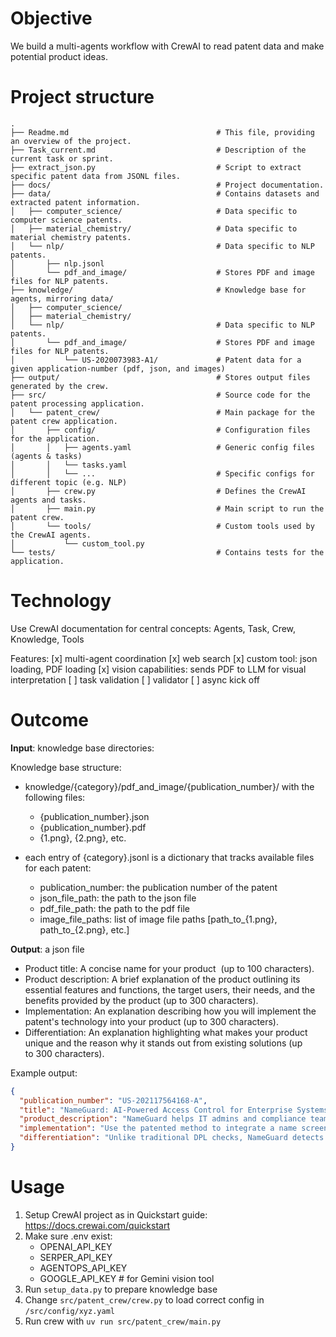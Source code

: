 # Objective

We build a multi-agents workflow with CrewAI to read patent data and make potential product ideas.

# Project structure

```
.
├── Readme.md                                 # This file, providing an overview of the project.
├── Task_current.md                           # Description of the current task or sprint.
├── extract_json.py                           # Script to extract specific patent data from JSONL files.
├── docs/                                     # Project documentation.
├── data/                                     # Contains datasets and extracted patent information.
│   ├── computer_science/                     # Data specific to computer science patents.
│   ├── material_chemistry/                   # Data specific to material chemistry patents.
│   └── nlp/                                  # Data specific to NLP patents.
│       ├── nlp.jsonl
│       └── pdf_and_image/                    # Stores PDF and image files for NLP patents.
├── knowledge/                                # Knowledge base for agents, mirroring data/
│   ├── computer_science/                     
│   ├── material_chemistry/                   
│   └── nlp/                                  # Data specific to NLP patents.
│       └── pdf_and_image/                    # Stores PDF and image files for NLP patents.
│           └── US-2020073983-A1/             # Patent data for a given application-number (pdf, json, and images)
├── output/                                   # Stores output files generated by the crew.
├── src/                                      # Source code for the patent processing application.
│   └── patent_crew/                          # Main package for the patent crew application.
│       ├── config/                           # Configuration files for the application.
│       │   ├── agents.yaml                   # Generic config files (agents & tasks)
│       │   └── tasks.yaml
│       │   └── ...                           # Specific configs for different topic (e.g. NLP)
│       ├── crew.py                           # Defines the CrewAI agents and tasks.
│       ├── main.py                           # Main script to run the patent crew.
│       └── tools/                            # Custom tools used by the CrewAI agents.
│           └── custom_tool.py
└── tests/                                    # Contains tests for the application.
```

# Technology

Use CrewAI documentation for central concepts: Agents, Task, Crew, Knowledge, Tools

Features:
[x] multi-agent coordination
[x] web search 
[x] custom tool: json loading, PDF loading
[x] vision capabilities: sends PDF to LLM for visual interpretation
[ ] task validation
[ ] validator
[ ] async kick off

# Outcome

**Input**: knowledge base directories:

Knowledge base structure:
- knowledge/{category}/pdf_and_image/{publication_number}/ with the following files:
  - {publication_number}.json
  - {publication_number}.pdf
  - {1.png}, {2.png}, etc.

- each entry of {category}.jsonl  is a dictionary that tracks available files for each patent:
  - publication_number: the publication number of the patent
  - json_file_path: the path to the json file
  - pdf_file_path: the path to the pdf file
  - image_file_paths: list of image file paths [path_to_{1.png}, path_to_{2.png}, etc.]

**Output**: a json file
- Product title: A concise name for your product  (up to 100 characters).
- Product description: A brief explanation of the product outlining its essential features and functions, the target users, their needs, and the benefits provided by the product (up to 300 characters).
- Implementation: An explanation describing how you will implement the patent's technology into your product (up to 300 characters).
- Differentiation: An explanation highlighting what makes your product unique and the reason why it stands out from existing solutions (up to 300 characters).

Example output:
```json
{
  "publication_number": "US-202117564168-A",
  "title": "NameGuard: AI-Powered Access Control for Enterprise Systems",
  "product_description": "NameGuard helps IT admins and compliance teams block unauthorized access by checking user names against global deny lists and using AI to catch name variations. It's ideal for finance, defense, and critical infrastructure sectors needing strong security and compliance.",
  "implementation": "Use the patented method to integrate a name screening API into login or user registration flows. Names are matched against an updated denylist, decomposed, and analyzed via a neural network to detect obfuscated identities. Access decisions are then returned to the enterprise system.",
  "differentiation": "Unlike traditional DPL checks, NameGuard detects partial or altered name matches using name decomposition and machine learning. It adapts to evolving threats, aggregates multi-source deny lists, and flags suspect names not yet on known lists, reducing false negatives and increasing compliance accuracy."
}
```

# Usage

1. Setup CrewAI project as in Quickstart guide: https://docs.crewai.com/quickstart
2. Make sure .env exist:
   - OPENAI_API_KEY
   - SERPER_API_KEY
   - AGENTOPS_API_KEY
   - GOOGLE_API_KEY # for Gemini vision tool
3. Run `setup_data.py` to prepare knowledge base
4. Change `src/patent_crew/crew.py` to load correct config in `/src/config/xyz.yaml`
5. Run crew with `uv run src/patent_crew/main.py`